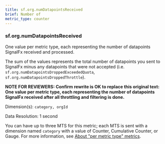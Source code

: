 ```yaml
---
title: sf.org.numDatapointsReceived
brief: Number of 
metric_type: counter
---
```

### sf.org.numDatapointsReceived

One value per metric type, each representing the number of datapoints SignalFx received and processed. 

The sum of the values represents the total number of datapoints you sent to SignalFx minus any datapoints that were not accepted (i.e. `sf.org.numDatapointsDroppedExceededQuota`, `sf.org.numDatapointsDroppedThrottle`).


**NOTE FOR REVIEWERS: Confirm rewrite is OK to replace this original text: One value per metric type, each representing the number of datapoints SignalFx received after all throttling and filtering is done.**


Dimension(s): `category, orgId`

Data Resolution: 1 second

You can have up to three MTS for this metric; each MTS is sent with a dimension named  ``category`` with a value of Counter, Cumulative Counter, or Gauge. For more information, see [About "per metric type" metrics](../readme.md#about-per-metric-type-metrics).
